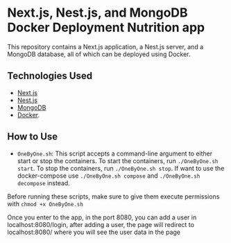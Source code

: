 # Next.js, Nest.js, and MongoDB Docker Deployment Nutrition app

This repository contains a Next.js application, a Nest.js server, and a MongoDB database, all of which can be deployed using Docker.

## Technologies Used

- [Next.js](https://nextjs.org/)
- [Nest.js](https://nestjs.com/)
- [MongoDB](https://www.mongodb.com/)
- [Docker](https://www.docker.com/).

## How to Use

- `OneByOne.sh`: This script accepts a command-line argument to either start or stop the containers. To start the containers, run `./OneByOne.sh start`. To stop the containers, run `./OneByOne.sh stop`. If want to use the docker-compose use `./OneByOne.sh compose` and `./OneByOne.sh decompose` instead.

Before running these scripts, make sure to give them execute permissions with `chmod +x OneByOne.sh`

Once you enter to the app, in the port 8080, you can add a user in localhost:8080/login, after adding a user, the page will redirect to localhost:8080/ where you will see the user data in the page